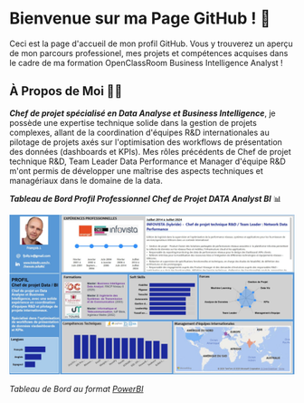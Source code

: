 # Bienvenue sur ma Page GitHub ! 👋

Ceci est la page d'accueil de mon profil  GitHub. Vous y trouverez un aperçu de mon parcours professionel, mes projets et compétences acquises dans le cadre de ma formation OpenClassRoom Business Intelligence Analyst !

## À Propos de Moi 👨‍💻

***Chef de projet spécialisé en Data Analyse et Business Intelligence***, je possède une expertise technique solide dans la gestion de projets complexes, allant de la coordination d'équipes R&D internationales au pilotage de projets axés sur l'optimisation des workflows de présentation des données (dashboards et KPIs). Mes rôles précédents de Chef de projet technique R&D, Team Leader Data Performance et Manager d'équipe R&D m'ont permis de développer une maîtrise des aspects techniques et managériaux dans le domaine de la data.

***Tableau de Bord Profil Professionnel Chef de Projet DATA Analyst BI*** 📊

![Tableau de bord Power BI](https://github.com/frjolly/frjolly/blob/main/images/FrancoisJ_Profile.jpg)

*Tableau de Bord au format [PowerBI](https://github.com/frjolly/frjolly/blob/main/FJO%20CV.pbix)*

